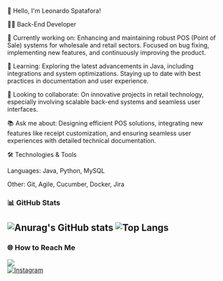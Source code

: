 👋 Hello, I'm Leonardo Spatafora!

👩‍💻 Back-End Developer

🔭 Currently working on: Enhancing and maintaining robust POS (Point of Sale) systems for wholesale and retail sectors. Focused on bug fixing, implementing new features, and continuously improving the product.

🌱 Learning: Exploring the latest advancements in Java, including integrations and system optimizations. Staying up to date with best practices in documentation and user experience.

👯 Looking to collaborate: On innovative projects in retail technology, especially involving scalable back-end systems and seamless user interfaces.

📚 Ask me about: Designing efficient POS solutions, integrating new features like receipt customization, and ensuring seamless user experiences with detailed technical documentation.

🛠️ Technologies & Tools

Languages: Java, Python, MySQL

Other: Git, Agile, Cucumber, Docker, Jira


### 📊 GitHub Stats

![Anurag's GitHub stats](https://github-readme-stats.vercel.app/api?username=leonardospatafora&show_icons=true&theme=Synthwave)
![Top Langs](https://github-readme-stats.vercel.app/api/top-langs/?username=leonardospatafora&layout=compact&theme=Synthwave)
---

### 🌐 How to Reach Me
<a href="https://www.linkedin.com/in/leonardo-spatafora-3b6405128/" target="_blank"><img src="https://img.shields.io/badge/-LinkedIn-%230077B5?style=for-the-badge&logo=linkedin&logoColor=white" target="_blank"></a>  
<a href="https://www.instagram.com/leospatafora/" target="_blank"> <img src="https://img.shields.io/badge/-Instagram-%23E4405F?style=for-the-badge&logo=instagram&logoColor=white" alt="Instagram" />
</a>
